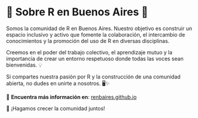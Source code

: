 # 🌟 Sobre R en Buenos Aires 🌟  

Somos la comunidad de R en Buenos Aires. Nuestro objetivo es construir un espacio inclusivo y activo que fomente la colaboración, el intercambio de conocimientos y la promoción del uso de R en diversas disciplinas. 

Creemos en el poder del trabajo colectivo, el aprendizaje mutuo y la importancia de crear un entorno respetuoso donde todas las voces sean bienvenidas. 💡  

Si compartes nuestra pasión por R y la construcción de una comunidad abierta, no dudes en unirte a nosotros. 🖥️✨  

📌 **Encuentra más información en**: [renbaires.github.io](https://renbaires.github.io/about)  

🤝 ¡Hagamos crecer la comunidad juntos!
